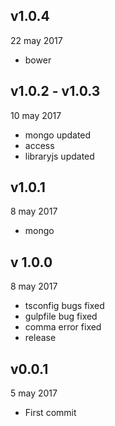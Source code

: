 ## v1.0.4
22 may 2017

* bower

## v1.0.2 - v1.0.3
10 may 2017

* mongo updated
* access
* libraryjs updated

## v1.0.1
8 may 2017

* mongo

## v 1.0.0
8 may 2017

* tsconfig bugs fixed
* gulpfile bug fixed
* comma error fixed
* release

## v0.0.1
5 may 2017

* First commit